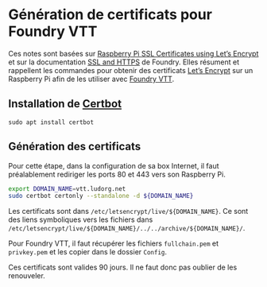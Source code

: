 # Génération de certificats pour Foundry VTT

Ces notes sont basées sur [Raspberry Pi SSL Certificates using Let’s Encrypt](https://pimylifeup.com/raspberry-pi-ssl-lets-encrypt/) et sur la documentation [SSL and HTTPS](https://foundryvtt.com/article/ssl/) de Foundry. Elles résument et rappellent les commandes pour obtenir des certificats [Let’s Encrypt](https://letsencrypt.org/) sur un Raspberry Pi afin de les utiliser avec [Foundry VTT](https://foundryv.tt.com/).


## Installation de [Certbot](https://certbot.eff.org/)
```
sudo apt install certbot
```

## Génération des certificats

Pour cette étape, dans la configuration de sa box Internet, il faut préalablement rediriger les ports 80 et 443 vers son Raspberry Pi.

```bash
export DOMAIN_NAME=vtt.ludorg.net
sudo certbot certonly --standalone -d ${DOMAIN_NAME}
```

Les certificats sont dans `/etc/letsencrypt/live/${DOMAIN_NAME}`. Ce sont des liens symboliques vers les fichiers dans `/etc/letsencrypt/live/${DOMAIN_NAME}/../../archive/${DOMAIN_NAME}/`.

Pour Foundry VTT, il faut récupérer les fichiers `fullchain.pem` et `privkey.pem` et les copier dans le dossier `Config`.

Ces certificats sont valides 90 jours. Il ne faut donc pas oublier de les renouveler.